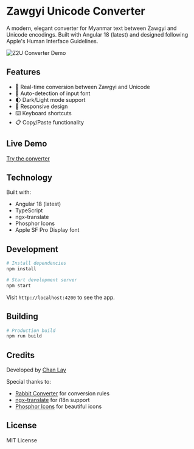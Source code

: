 # Zawgyi Unicode Converter

A modern, elegant converter for Myanmar text between Zawgyi and Unicode encodings. Built with Angular 18 (latest) and designed following Apple's Human Interface Guidelines.

![Z2U Converter Demo](https://z2u.vercel.app/assets/images/og-image.png)

## Features

- 🔄 Real-time conversion between Zawgyi and Unicode
- 🎯 Auto-detection of input font
- 🌓 Dark/Light mode support
- 📱 Responsive design
- ⌨️ Keyboard shortcuts
- 📋 Copy/Paste functionality

## Live Demo

[Try the converter](https://z2u.vercel.app)

## Technology

Built with:

- Angular 18 (latest)
- TypeScript
- ngx-translate
- Phosphor Icons
- Apple SF Pro Display font

## Development

```bash
# Install dependencies
npm install

# Start development server
npm start
```

Visit `http://localhost:4200` to see the app.

## Building

```bash
# Production build
npm run build
```

## Credits

Developed by [Chan Lay](https://linkedin.com/in/chanlay)

Special thanks to:

- [Rabbit Converter](https://github.com/Rabbit-Converter/Rabbit) for conversion rules
- [ngx-translate](https://github.com/ngx-translate/core) for i18n support
- [Phosphor Icons](https://phosphoricons.com) for beautiful icons

## License

MIT License
